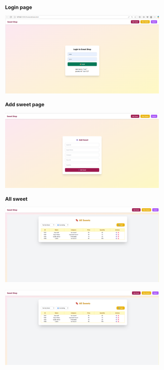 ### Login page
![Login Page](./Screenshot%202025-07-17%20173718.png)


### Add sweet page
![Sweet Add](./Screenshot%202025-07-17%20173751.png)

### All sweet 
![Sweet search](./Screenshot%202025-07-17%20173736.png)

### 
![Sweet search](./Screenshot%202025-07-17%20173736.png)
